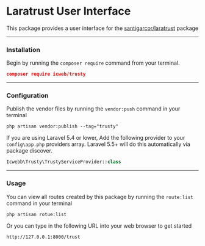 # Laratrust User Interface

This package provides a user interface for the [santigarcor/laratrust](https://github.com/santigarcor/laratrust) package
___

### Installation

Begin by running the `composer require` command from your terminal.

```json
composer require icweb/trusty
```
___

### Configuration

Publish the vendor files by running the `vendor:push` command in your terminal

```
php artisan vendor:publish --tag="trusty"
```

If you are using Laravel 5.4 or lower, Add the following provider to your `config\app.php` providers array. Laravel 5.5+ will do this automatically via package discover.

```php
Icwebb\Trusty\TrustyServiceProvider::class
```
___


### Usage

You can view all routes created by this package by running the `route:list` command in your terminal
```
php artisan rotue:list
```

Or you can type in the following URL into your web browser to get started
```
http://127.0.0.1:8000/trust
```